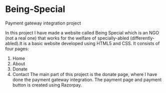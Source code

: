# Being-Special
Payment gateway integration project

In this project I have made a website called Being Special which is an NGO (not a real one) that works for the welfare of specially-abled (differently-abled).It is a basic website developed using HTML5 and CSS. It consists of four pages:
1. Home 
2. About
3. Donate
4. Contact
The main part of this project is the donate page, where I have done the payment gateway integration. The payment page and payment button is created using Razorpay.
